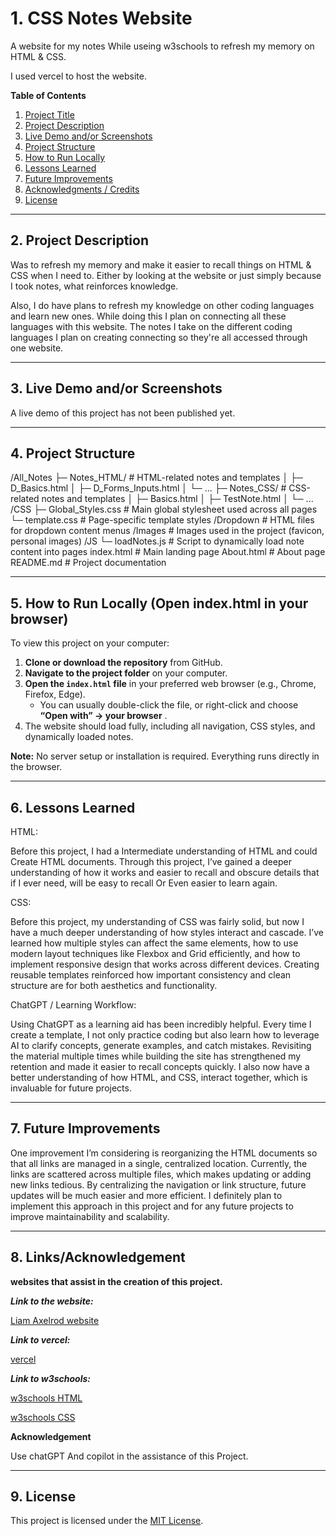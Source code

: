 # 1. CSS Notes Website

A website for my notes While useing w3schools to refresh my memory on HTML & CSS.

I used vercel to host the website.

**Table of Contents**

1. [Project Title](#1-css-notes-website)
2. [Project Description](#2-project-description)
3. [Live Demo and/or Screenshots](#3-live-demo-andor-screenshots-if-available)
4. [Project Structure](#4-project-structure-helps-people-understand-where-to-look)
5. [How to Run Locally](#5-how-to-run-locally-open-indexhtml-in-your-browser)
6. [Lessons Learned](#6-lessons-learned-great-for-portfolio-projects---shows-growth-and-insight)
7. [Future Improvements](#7-future-improvements-optional)
8. [Acknowledgments / Credits](#8-acknowledgments--credits-if-applicable)
9. [License](#9-license-optional-but-professional)

---

## 2. Project Description

Was to refresh my memory and make it easier to recall things on HTML & CSS when I need to. Either by looking at the website or just simply because I took notes, what reinforces knowledge.

Also, I do have plans to refresh my knowledge on other coding languages and learn new ones. While doing this I plan on connecting all these languages with this website. The notes I take on the different coding languages I plan on creating connecting so they're all accessed through one website.

---

## 3. Live Demo and/or Screenshots

A live demo of this project has not been published yet.

---

## 4. Project Structure

/All_Notes
  ├─ Notes_HTML/          # HTML-related notes and templates
  │    ├─ D_Basics.html
  │    ├─ D_Forms_Inputs.html
  │    └─ ...
  ├─ Notes_CSS/           # CSS-related notes and templates
  │    ├─ Basics.html
  │    ├─ TestNote.html
  │    └─ ...
/CSS
  ├─ Global_Styles.css    # Main global stylesheet used across all pages
  └─ template.css         # Page-specific template styles
/Dropdown                 # HTML files for dropdown content menus
/Images                   # Images used in the project (favicon, personal images)
/JS
  └─ loadNotes.js         # Script to dynamically load note content into pages
index.html                # Main landing page
About.html                # About page
README.md                 # Project documentation

---

## 5. How to Run Locally (Open index.html in your browser)

To view this project on your computer:

1. **Clone or download the repository** from GitHub.
2. **Navigate to the project folder** on your computer.
3. **Open the `index.html` file** in your preferred web browser (e.g., Chrome, Firefox, Edge).
   * You can usually double-click the file, or right-click and choose  **“Open with” → your browser** .
4. The website should load fully, including all navigation, CSS styles, and dynamically loaded notes.

**Note:** No server setup or installation is required. Everything runs directly in the browser.

---

## 6. Lessons Learned

HTML:

Before this project, I had a Intermediate understanding of HTML and could Create HTML documents. Through this project, I’ve gained a deeper understanding of how it works and easier to recall and obscure details that if I ever need, will be easy to recall Or Even easier to learn again.

CSS:

Before this project, my understanding of CSS was fairly solid, but now I have a much deeper understanding of how styles interact and cascade. I’ve learned how multiple styles can affect the same elements, how to use modern layout techniques like Flexbox and Grid efficiently, and how to implement responsive design that works across different devices. Creating reusable templates reinforced how important consistency and clean structure are for both aesthetics and functionality.

ChatGPT / Learning Workflow:

Using ChatGPT as a learning aid has been incredibly helpful. Every time I create a template, I not only practice coding but also learn how to leverage AI to clarify concepts, generate examples, and catch mistakes. Revisiting the material multiple times while building the site has strengthened my retention and made it easier to recall concepts quickly. I also now have a better understanding of how HTML, and CSS, interact together, which is invaluable for future projects.

---

## 7. Future Improvements

One improvement I’m considering is reorganizing the HTML documents so that all links are managed in a single, centralized location. Currently, the links are scattered across multiple files, which makes updating or adding new links tedious. By centralizing the navigation or link structure, future updates will be much easier and more efficient. I definitely plan to implement this approach in this project and for any future projects to improve maintainability and scalability.

---

## 8. Links/Acknowledgement

**websites that assist in the creation of this project.**

***Link to the website:***

[Liam Axelrod website](https://liamaxelrod.vercel.app/ "https://liamaxelrod.vercel.app/")

***Link to vercel:***

[vercel](https://vercel.com/ "https://vercel.com/")

***Link to w3schools:***

[w3schools HTML](https://www.w3schools.com/html/default.asp "https://www.w3schools.com/html/default.asp")

[w3schools CSS](https://www.w3schools.com/css/default.asp "https://www.w3schools.com/css/default.asp")

**Acknowledgement**

Use chatGPT And copilot in the assistance of this Project.

---

## 9. License

This project is licensed under the [MIT License](LICENSE).
